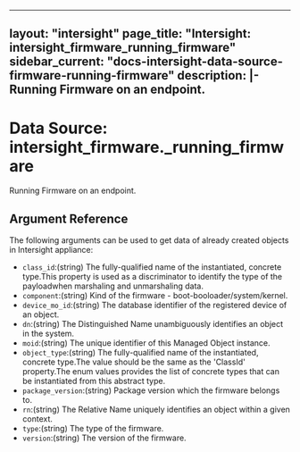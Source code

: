 
---
layout: "intersight"
page_title: "Intersight: intersight_firmware_running_firmware"
sidebar_current: "docs-intersight-data-source-firmware-running-firmware"
description: |-
Running Firmware on an endpoint.
---

# Data Source: intersight_firmware._running_firmware
Running Firmware on an endpoint.
## Argument Reference
The following arguments can be used to get data of already created objects in Intersight appliance:
* `class_id`:(string) The fully-qualified name of the instantiated, concrete type.This property is used as a discriminator to identify the type of the payloadwhen marshaling and unmarshaling data. 
* `component`:(string) Kind of the firmware - boot-booloader/system/kernel. 
* `device_mo_id`:(string) The database identifier of the registered device of an object. 
* `dn`:(string) The Distinguished Name unambiguously identifies an object in the system. 
* `moid`:(string) The unique identifier of this Managed Object instance. 
* `object_type`:(string) The fully-qualified name of the instantiated, concrete type.The value should be the same as the 'ClassId' property.The enum values provides the list of concrete types that can be instantiated from this abstract type. 
* `package_version`:(string) Package version which the firmware belongs to. 
* `rn`:(string) The Relative Name uniquely identifies an object within a given context. 
* `type`:(string) The type of the firmware. 
* `version`:(string) The version of the firmware. 
